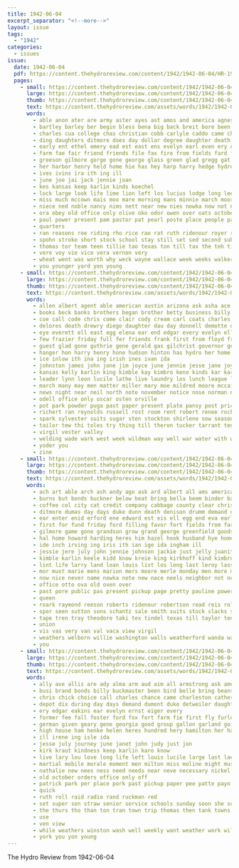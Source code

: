 ```yaml
---
title: 1942-06-04
excerpt_separator: "<!--more-->"
layout: issue
tags:
  - "1942"
categories:
  - issues
issue:
  date: 1942-06-04
  pdf: https://content.thehydroreview.com/content/1942/1942-06-04/HR-1942-06-04.pdf
  pages:
    - small: https://content.thehydroreview.com/content/1942/1942-06-04/small/HR-1942-06-04-01.jpg
      large: https://content.thehydroreview.com/content/1942/1942-06-04/large/HR-1942-06-04-01.jpg
      thumb: https://content.thehydroreview.com/content/1942/1942-06-04/thumbnails/HR-1942-06-04-01.jpg
      text: https://content.thehydroreview.com/assets/words/1942/1942-06-04/HR-1942-06-04-01.txt
      words:
        - able anon ater are army aster ayes ast amos and america agnes august acer ane all ards alle aid alla ask alpha ann acho alice ana angeles arie ary
        - bartley barley ber begin bless bena big back breit bore been bees bradley bird baptist but bethel browne barn bumgarner boyd bleck boyer boys buy board bassler bles business bee bryan bridle burns baker bill bere bair better bia base bowen both bible bonds
        - charles cua college chas christian cobb carlyle caddo came child clinton carruth captain canning court clarence cay car christ county city cox cece carl course cole close cedar church come cad class company counter con can conver chand cata clerk christians connell
        - ding daughters ditmore does day dollar degree daughter death draft duty drew duncan done directo doe dies dea dan dorris den dust dear die dag
        - early ent ethel emery ead est east ens evelyn earl even ery eral
        - farm fae fair friend friends file fax fire from fields fard found flora friday first for field frost fail felton favre former fill fed few finley fea fell friesen frank
        - greeson gilmore gorge gone george glass green glad gregg gat griffin gay gar going grand gordon grit gamma grape getting gate good guest given goon gut
        - her harbor henry held home hie has hey harp harry hedge hydro had high heart hell hur how him hovel hamilton hees hove honold human hardware hay hunter hird house harvest hee howard hatfield hint hide hobby
        - ives ivins ira ith ing ill
        - june joe jai jack jennie joan
        - kes kansas keep karlin kinds koechel
        - lock large look life lime lion left los lucius lodge long lee later laws lowell lack last lovely light lite letter late lillian leaders lease
        - miss much mccown mais moo mare morning mans minnie march moore made means most monday men mal minister mass margie mas members mullins million many may morale matter mae more mary miller mean meats
        - niece ned noble nancy nims nett near new nies nowka now not never
        - ora obey old office only olive oko odor owen over oats october
        - paul power present pam pastor pat pearl poste place people pay paper pan pau pla president plan por past pleasure per page pee parce
        - quarters
        - ran reasons ree riding rho rice rao rat ruth ridenour royer robertson raab ready running rub rob road ross reda rex richard roll race rin regula
        - spohn stroke short stock school stay still set sed second subject sunday state stone son sweet summer sei say strength stockton saturday special slemp sins steers schmidt schoo step south share sch sugar sergeant senior sermon sun start seta shriner stamps service six sue span sister stewart smith stecker stent sorrow smart staff soon sheriff she sica save shall
        - thomas tor team teen tillie tao texas ton till tax the teh tite tack taken talk than thing them teach theodore tas teacher tin tye thal
        - vere voy vie vice vera vernon very
        - wheat went was worth why weck wayne wallace week weeks walker wren wife won with war walter worden well wee wheeler wolk wills ways wate williams wesley while wil will walt work words want witte
        - you younger yard yen young
    - small: https://content.thehydroreview.com/content/1942/1942-06-04/small/HR-1942-06-04-02.jpg
      large: https://content.thehydroreview.com/content/1942/1942-06-04/large/HR-1942-06-04-02.jpg
      thumb: https://content.thehydroreview.com/content/1942/1942-06-04/thumbnails/HR-1942-06-04-02.jpg
      text: https://content.thehydroreview.com/assets/words/1942/1942-06-04/HR-1942-06-04-02.txt
      words:
        - allen albert agent able american austin arizona ask asha ace and alma all ard angeles are ams aller asa
        - books beck banks brothers began brother betty business billy bring bark been bett blough but buna bethel bryan bennett bish bonds bank bickell borie bick berth buy ben bet big bette bertha brow berry bill
        - coe call code chris come clair cody cream carl coats charles chari college caller cousin clarence county con can caddo church crosswhite clanton corn corre channell camp carolyn coffee cris cross city cousins churches cecil carruth
        - delores death drewry diego daughter dau day donnell demotte deters days ditmore dinner daughters
        - eye everett ell east egg elena ear end edgar every evelyn ella earl eve
        - few frazier friday full fer friends frank first from floyd fred flansburg ford for foot felton
        - guest glad gone guthrie gene gerald gas gilchrist governor genus george grain guster gregg geraldine grand geary given gil
        - hanger hon harry henry hone hudson hinton has hydro her home hen horton heger hennessey hand harvest held hom hubert howe hendricks hope hightower
        - ice inlow ith ina ing irish ines ivan ida
        - johnston james john jone jim joyce june jennie jesse jane joy
        - kansas kelly karlin king kimble kay kimbro keno kinds kar karl
        - leader lynn leon lucile lathe live laundry los lunch league left last laughter longer lola lewis luck lonnie lee lin look leo lose london
        - march many may men matter miller mary moe mildred moore mccain mckay monday most more margie meal maguire melvin mari money mens mar miss medley morris morning mechanic madge must members machi
        - news night near neil north note november notice nose norman nea not need new neels
        - odell office only oscar osten orville
        - pot park powder puga past paper present plate pansy post price payne press phon pack phyllis per prier pleasant pitzer pastor plane pauline phoenix packard plenty
        - richert ran reynolds russell rost room rent robert renee rocky reed ray randall ready ria ruth roman richard
        - spark sylvester suits sugar sten stockton shirlene sow season shelton school starch sun sone saturday simpson sparks special show sullens side shall son set sale san service sunday state sister sell she south sutton stops shoop summer selman strong send stamps spain sport seed stafford slacks second sir speaks
        - tailor tew thi toles try thing till theron tucker tarrant tener them tender taal thomas triplett thu tae trailer tale tea the tom take
        - virgil vester valley
        - welding wade wark west week wildman way well war water with woodrow warkentin while walt weathers wayne weeks white wanda watson work weatherford wilma wig was wait will winter went
        - yoder you
        - zine
    - small: https://content.thehydroreview.com/content/1942/1942-06-04/small/HR-1942-06-04-03.jpg
      large: https://content.thehydroreview.com/content/1942/1942-06-04/large/HR-1942-06-04-03.jpg
      thumb: https://content.thehydroreview.com/content/1942/1942-06-04/thumbnails/HR-1942-06-04-03.jpg
      text: https://content.thehydroreview.com/assets/words/1942/1942-06-04/HR-1942-06-04-03.txt
      words:
        - ach art able arch ash andy ago ask ard albert all ams america avent ale ark angeles amarillo altus alfred alu arthur almond and ames are
        - burns but bonds buckner below beat bring bella beem binder bal bine bob broadway browne bartgis bernardino buy brother blakley beverly bandy basinger bible baldwin busi binger balls bari brothers bessemer bas billy been ball butter bedwell beulah back born bill both best bridgeport burton barney bur black bryson bom bank baptist ben bake barker brought bark bass better boys business blagg
        - coffee col city cat credit company cabbage county clear chris coker chuck cousin charley char corn clarence curb cream church coles curnutt canyon cobb clare cotton carl craig can cake care cloninger cole cecil craft christianson cope clark cor caesar call clora cox carlisle celia clinton colorado
        - ditmore dumas day days duke dunn death denison drumm demand dry dooley daughter deere dinner don dal dray della during dell december daughters donate
        - ear enter enid erford ene edward est eis ell egg end eva earl eakin ethel
        - first for fund friday ford filling favor fort fields from farm friends frida frost florence foot falls far fade fast fon flowers frederick former found fern franz field few friend fea fleet folk folks fam
        - gilmore game gone grandson grow grand george greenfield goods govern griffin gaines glidewell given gravel gall gene greeson good grain garner guest garber goodson
        - hal home howard harding heres him hazel hook husband hye homer heaton hughes hershel hearing hiber half hamilton harold horace head henry horse hydro harry hour her high had hume happy heger hen hey hatfield hoes has
        - ide inch irving ing iris ith ian ige ida ingham ill
        - jessie jere july john jennie johnson jackie just jelly juanita jimmy junior june jones jersey
        - kimble karlin keele kidd know kreie king kirkhoff kind kimbro kings karl
        - lint life larry land loan louis list los long last leroy lassiter lonesome lot lodge lose like london living lowell left line leonard lam lee laverne light little let lou lemuel lucky lloyd latter lemon len
        - mor must marie mens marion mers moore merle monday men more marriage mountain most marvin many man milton mom mat mills much miss maxine miles mare mccormick mar meal may milk miller model mccafferty moline made moth march market monte mode might mary mies mildred merchant
        - now nice never name nowka note new nace neels neighbor not nor near notice nadine night nation north
        - office otto ova old oven over
        - past pore public pas present pickup page pretty pauline power par points per powder part purchase pages pel place plan plants pound pay post point plant pounds pease pope putnam
        - queen
        - roark raymond reeson roberts ridenour robertson read reis roland roy row ronning red reno ros rae reber road renee river rocky rel ried ralph rowan ruth ray ross rest russell
        - spor seen sutton sons schantz sale smith suits stock slacks stay stage such special san salem station still six sand shoe seed stores sine soon singleton she spare sue sunday sheppard saturday small smooth shall style stamps sweet state street south school short sales service swinehart salt sally sare side supply see sorrel slemp sund sandra sell son shi
        - tape tren tray theodore taki tex tindel texas till taylor ten team tong tim thomas tree then tol tea town ties tailor tony thu tell too the them times talala
        - union
        - vis vas very van val vaca view virgil
        - weathers welborn willie washington walls weatherford wanda war weekly went working willingham west will with was work well week wells walter willa world wesley winkle wesa wilhelm win wife want worth willing water weather
        - you
    - small: https://content.thehydroreview.com/content/1942/1942-06-04/small/HR-1942-06-04-04.jpg
      large: https://content.thehydroreview.com/content/1942/1942-06-04/large/HR-1942-06-04-04.jpg
      thumb: https://content.thehydroreview.com/content/1942/1942-06-04/thumbnails/HR-1942-06-04-04.jpg
      text: https://content.thehydroreview.com/assets/words/1942/1942-06-04/HR-1942-06-04-04.txt
      words:
        - ally ave allis are ady alma arm aud aim all armstrong ask america able areas and
        - busi brand bonds billy buckmaster been bird belle bring beans but broadway bee boys butter blackwell bacon bars
        - chris chick choice call charles chance came charleston catherine case corn cream carolina camp city crystal cal chalmers conrad claudette clinton court coffee change colbert can clos cat cost carruth camps card
        - depot dix during day days demand dumont duke detweiler daughter dark doe ding dean death donald
        - ery edgar eakins ear evelyn ernst eiger every
        - former fee fall foster ford fox fort farm fie first fly furlough fargo few for florence field folks from freshman friends fuel front flakes free friday favorite
        - german given geary gene georgia good group gallon garland going grade george greeson gun
        - high house ham henke helen heres hundred hery hamilton her had hool how hydro husband hot hardware heger happy has hope harry huff harold home herndon harvest
        - ill irene ing isle ida
        - jesse july journey june janet john judy just jon
        - kirk kraut kindness keep karlin karo know
        - live lary lou love long life left louis lucile large last lae loyd
        - martial mobile morale moment men milton miss moline might must melvin miles mickey method mary members monday mer many made may margie mex maki mont macon mounts more myra mechanic minnie medal medford
        - nathalie new nees ness need needs near neve necessary nickel not nine notice night
        - old october orders office only off
        - patrick park per place pork past pickup paper pee patte payn plum page plan pound pint plenty
        - quick
        - ruth roll raid radio rand ruckman red
        - set super son straw senior service schools sunday soon she soap supply see six strength sas sad sus speakes sean school sweet sue spray short sutton staples standard small spring such sincere ship soe saturday seen sierra sister south station summer scriber
        - the thurs tho than ton tran town trip thomas then tank towns tole train
        - use
        - ven view
        - while weathers winston wash well weekly want weather work williams war warning with way white why words weller will worthy waste wait willian was weeks wieners week
        - york you yon young
---
```


The Hydro Review from 1942-06-04

<!--more-->

